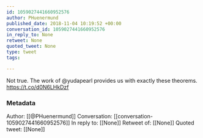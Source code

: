 ```yaml
---
id: 1059027441660952576
author: PHuenermund
published_date: 2018-11-04 10:19:52 +00:00
conversation_id: 1059027441660952576
in_reply_to: None
retweet: None
quoted_tweet: None
type: tweet
tags:

---
```


Not true. The work of @yudapearl provides us with exactly these theorems. https://t.co/d0N6LHkDzf

### Metadata

Author: [[@PHuenermund]]
Conversation: [[conversation-1059027441660952576]]
In reply to: [[None]]
Retweet of: [[None]]
Quoted tweet: [[None]]
